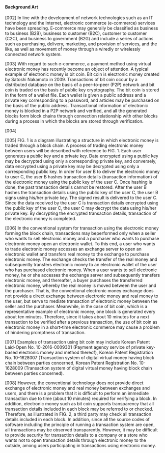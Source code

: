 #### Background Art
[002] 	In line with the development of network technologies such as an IT technology and the Internet, electronic commerce (e-commerce) services have been spreading.  E-commerce may generally be classified as business to business (B2B), business to customer (B2C), customer to customer (C2C), and business to government (B2G) and include a series of actions such as purchasing, delivery, marketing, and provision of services, and the like, as well as movement of money through a wiredly or wirelessly connected network system.

[003] 	With regard to such e-commerce, a payment method using virtual electronic money has recently become an object of attention.  A typical example of electronic money is bit coin. Bit coin is electronic money created by Satoshi Nakamoto in 2009.  Transactions of bit coin occur by a distributed database on the basis of a peer-to-peer (P2P) network and bit coin is traded on the basis of public key cryptography.  The bit coin is stored in the form of a wallet file.  Each wallet is given a public address and a private key corresponding to a password, and articles may be purchased on the basis of the public address.  Transactional information of electronic money is blocked in a P2P network and verified, and all the generated blocks form block chains through connection relationship with other blocks during a process in which the blocks are stored through verification.

[004] 	

[005] 	FIG. 1 is a diagram illustrating a structure in which electronic money is traded through a block chain.  A process of trading electronic money between users will be described with reference to FIG. 1.  Each user generates a public key and a private key.  Data encrypted using a public key may be decrypted using only a corresponding private key, and conversely, data encrypted using a private key may be decrypted using only a corresponding public key.  In order for user B to deliver the electronic money to user C, the user B hashes transaction details (transaction information) of the electronic money using the public key of the user C.  Once hashing is done, the past transaction details cannot be restored.  After the user B hashes the transaction details using the public key of the user C, the user B signs using his/her private key.  The signed result is delivered to the user C.  Since the data received by the user C is transaction details encrypted using the public key of the user C, the user C may decrypt the data using his/her private key.  By decrypting the encrypted transaction details, transaction of the electronic money is completed.

[006] 	In the conventional system for transaction using the electronic money forming the block chain, transactions may beperformed only when a seller who wants to sell electronic money and a purchaser who wants to purchase electronic money open an electronic wallet.  To this end, a user who wants to trade electronic money accesses an exchange server to open an electronic wallet and transfers real money to the exchange to purchase electronic money.  The exchange checks the transfer of the real money and subsequently transfers electronic money to an electronic wallet of the user who has purchased electronic money.  When a user wants to sell electronic money, he or she accesses the exchange server and subsequently transfers electronic money, and thereafter, a buyer purchases the transferred electronic money, whereby the real money is moved between the user and the purchaser. That is, the conventional electronic money exchange does not provide a direct exchange between electronic money and real money to the user, but serve to mediate transaction of electronic money between the seller and the purchaser.  Meanwhile, in the case of bit coin, which is a representative example of electronic money, one block is generated every about ten minutes.  Therefore, since it takes about 10 minutes for a next transaction to be verified after a previous transaction, the use of bit coin as electronic money in a short-time electronic commerce may cause a problem of hindering promptness of transaction.

[007] 	Examples of transaction using bit coin may include Korean Patent Laid-Open No. 10-2016-0009301 (Payment agency service of private key-based electronic money and method thereof), Korean Patent Registration No. 10-1628007 (Transaction system of digital virtual money having block chain between parties concerned, Korean Patent Registration No. 10-1628009 (Transaction system of digital virtual money having block chain between parties concerned).

[008] 	However, the conventional technology does not provide direct exchange of electronic money and real money between exchanges and users, and there is a problem that it is difficult to perform an immediate transaction due to time (about 10 minutes) required for verifying a block.  In addition, electronic money such as bit coin supports transparency that all transaction details included in each block may be referred to or checked.  Therefore, as illustrated in FIG. 2, a third party may check all transaction details included in each block.  In addition, since all the source codes of software including the principle of running a transaction system are open, all transactions may be observed transparently.  However, it may be difficult to provide security for transaction details to a company or a store who wants not to open transaction details through electronic money to the outside, among users participating in transactions using electronic money.
